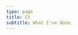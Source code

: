 ```yaml
---
type: page
title: CV
subtitle: What I've done.
---
```


<object data="Valerio_Personal_CV_2019.pdf" width="1000" height="1000" type='application/pdf'/>
